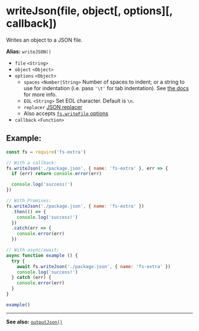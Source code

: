 # writeJson(file, object[, options][, callback])

Writes an object to a JSON file.

**Alias:** `writeJSON()`

- `file` `<String>`
- `object` `<Object>`
- `options` `<Object>`
  - `spaces` `<Number|String>` Number of spaces to indent; or a string to use for indentation (i.e. pass `'\t'` for tab indentation). See [the docs](https://developer.mozilla.org/en-US/docs/Web/JavaScript/Reference/Global_Objects/JSON/stringify#The_space_argument) for more info.
  - `EOL` `<String>` Set EOL character. Default is `\n`.
  - `replacer` [JSON replacer](https://developer.mozilla.org/en-US/docs/Web/JavaScript/Reference/Global_Objects/JSON/stringify#The_replacer_parameter)
  - Also accepts [`fs.writeFile` options](https://nodejs.org/api/fs.html#fs_fs_writefile_file_data_options_callback)
- `callback` `<Function>`

## Example:

```js
const fs = require('fs-extra')

// With a callback:
fs.writeJson('./package.json', { name: 'fs-extra' }, err => {
  if (err) return console.error(err)

  console.log('success!')
})

// With Promises:
fs.writeJson('./package.json', { name: 'fs-extra' })
  .then(() => {
    console.log('success!')
  })
  .catch(err => {
    console.error(err)
  })

// With async/await:
async function example () {
  try {
    await fs.writeJson('./package.json', { name: 'fs-extra' })
    console.log('success!')
  } catch (err) {
    console.error(err)
  }
}

example()
```

---

**See also:** [`outputJson()`](outputJson.md)
